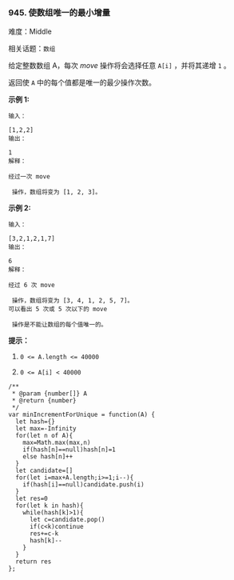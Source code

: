 ### 945. 使数组唯一的最小增量

难度：Middle

相关话题：`数组`

给定整数数组 A，每次 *move*  操作将会选择任意 `A[i]` ，并将其递增 `1` 。



返回使  `A` 中的每个值都是唯一的最少操作次数。



**示例 1:** 



```
输入：

[1,2,2]
输出：

1
解释：

经过一次 move

 操作，数组将变为 [1, 2, 3]。
```


**示例 2:** 



```
输入：

[3,2,1,2,1,7]
输出：

6
解释：

经过 6 次 move

 操作，数组将变为 [3, 4, 1, 2, 5, 7]。
可以看出 5 次或 5 次以下的 move

 操作是不能让数组的每个值唯一的。
```


**提示：** 




1.  `0 <= A.length <= 40000` 

2.  `0 <= A[i] < 40000` 




```
/**
 * @param {number[]} A
 * @return {number}
 */
var minIncrementForUnique = function(A) {
  let hash={}
  let max=-Infinity
  for(let n of A){
    max=Math.max(max,n)
    if(hash[n]==null)hash[n]=1
    else hash[n]++
  }
  let candidate=[]
  for(let i=max+A.length;i>=1;i--){
    if(hash[i]==null)candidate.push(i)
  }
  let res=0
  for(let k in hash){
    while(hash[k]>1){
      let c=candidate.pop()
      if(c<k)continue
      res+=c-k
      hash[k]--
    }
  }
  return res
};
```

